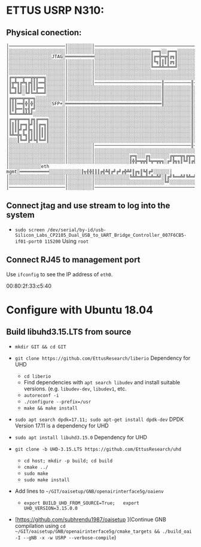 # ETTUS USRP N310:
## Physical conection:

```
│─────────────────────│░░░░░░░░░│──────────────────────────────────────────────│
│░░░░░░░░░░░░░░░░░░░░░│░░░░░░░░░│░░░░░░░░░░░░░░░░░░░░░╔══╗░░╔══╗░░░░░░░░░░░░░░░│
│░░░░░░░░░░░░░░░░JTAG░═══════════░░░░░░░░░░░░░░░░░░░░░║╔═╬═╦╣╔╗║░░░░░░░░░░░░░░░│
│░░░░░░░░░░░░░░░░░░░░░│░░░░░░░░░│░░░░░░░░░░░░░░░░░░░░░║╚╗║║║║╔╗║░░░░░░░░░░░░░░░│
│░░░░░░░░░░░░░░░░░░░░░│░░░░░░░░░│░░░░░░░░░░░░░░░░░░░░░╚══╩╩═╩══╝░░░░░░░░░░░░░░░│
│░░░░░░░░░░░░░░░░░░░░░│░░░░░░░░░│░░░░░░░░░░░░░░░░░░░░░░░░░░░░░░░░░░░░░░░░░░░░░░│
│╔═╦══╦══╦╦╦══╗░░░░░░░│░░░░░░░░░│░░░░░░░░░░░░░░░░░░░░░░░░░░░░░░░░░░░░░░░░░░░░░░│
│║╦╩╗╔╩╗╔╣║║══╣░░░░░░░│░░░░░░░░░│─────────────────────────║──────────║─────────│
│║╩╗║║░║║║║╠══║░░░░░░░│░░░░░░░░░░░░░░░░░░░░░░░░░░░░░░░░░░░║░░░░░░░░░░║░░░░░░░░░░
│╚═╝╚╝░╚╝╚═╩══╝░░░░░░░│░░░░░░░░░░░░░░░░░░░░░░░░░░░░░░░░░░░║░░░░░░░░░░║░░░░░░░░░░
│╔╦╦══╦═╦═╗░░░░░░░░░░░│░░░░░░░░░░░░░░░░░░░░░░░░░░░░░░░░░░░║░░░░░░░░░░║░░░░░░░░░░
│║║║══╣╬║╬║░░░░░░SFP+░════════════════════════════════════║░░░░░░░░░░║░░░░░░░░░░
│║║╠══║╗╣╔╝░░░░░░░░░░░│░░░░░░░░░░░░░░░░░░░░░░░░░░░░░░░░░░░░░░░░░░░░░░║░░░░░░░░░░
│╚═╩══╩╩╩╝░░░░░░░░░░░░│░░░░░░░░░░░░░░░░░░░░░░░░░░░░░░░░░░░░░░░░░░░░░░║░░░░░░░░░░
│╔═╦╦═══╗╔╗╔═══╗░░░░░░│░░░░░░░░░░░░░░░░░░░░░░░░░░░░░░░░░░░░░░░░░░░░░░║░░░░░░░░░░
│║║║║╔═╗╠╝║║╔═╗║░░░░░░│░░░░░░░░░░░░░░░░░░░░░░░░░░░░░░░░░░░░░░░░░░░░░░║░░░░░░░░░░
│║║║╠╝╔╝╠╗║║║║║║░░░░░░│░░░░░░░░░░░░░░░░░░░░░░░░░░░░░░░░░░░░░░░░░░░░░░║░░░░░░░░░░
│╚╩═╬╗╚╗║║║║║║║║░░░░░░│░░░░░░░░░░░░░░░░░░░░░░░░░░░░░░░░░░░░░░░░░░░░░░║░░░░░░░░░░
│░░░║╚═╝╠╝╚╣╚═╝║░░░░░░│░░░░░░░░░░░░░░░░░░░░░░░░░░░░░░░░░░░░░░░░░░░░░░║░░░░░░░░░░
│░░░░░░░░░░░░░░░░░░░░░│░░░░░░░░░│────────────────────────────────────║─────────│
│░░░░░░░░░░░░░░░░░░░░░│░░░░░░░░░│░░░░░░░░░░░░░░░░░░░░░░░░░░░░░░░░░░░░░░░░░░░░░░│
│░░░░░░░░░░░░░░░░░░░░░│░░░░░░░░░│░░░░░░░░░░░░░╔═╗░░░╔╗░░░░░░░╔╦══╦╗╔╦═╦═╗░░░░░░│
│░░░░░░░░░░░░░░░░░░░░░│░░░░░░░░░│░░░░░░░░░░░░░║╬╠═╦╦╣╚╦═╦╦╗░╔╝╠╗╗║╚╝║╔╣╬║░░░░░░│
│░░░░░░░░░░░░eth mgmt░═══════════░░░░░░░░░░░░║╗╣╬║║║╔╣╩╣╔╝╔╝╔╬╩╝║╔╗║╚╣╔╝░░░░░░│
│░░░░░░░░░░░░░░░░░░░░░│░░░░░░░░░│░░░░░░░░░░░░░╚╩╩═╩═╩═╩═╩╝░║╔╝╚══╩╝╚╩═╩╝░░░░░░░│
│░░░░░░░░░░░░░░░░░░░░░│░░░░░░░░░│░░░░░░░░░░░░░░░░░░░░░░░░░░╚╝░░░░░░░░░░░░░░░░░░│
│─────────────────────│░░░░░░░░░│──────────────────────────────────────────────│
```




## Connect jtag and use stream to log into the system
* `sudo screen /dev/serial/by-id/usb-Silicon_Labs_CP2105_Dual_USB_to_UART_Bridge_Controller_007F6CB5-if01-port0 115200` Using `root`

## Connect RJ45 to management port
Use `ifconfig` to see the IP address of `eth0`. 

00:80:2f:33:c5:40

# Configure with Ubuntu 18.04

## Build libuhd3.15.LTS from source
* `mkdir GIT && cd GIT`
* `git clone https://github.com/EttusResearch/liberio` Dependency for UHD
	- `cd liberio`
	- Find dependencies with `apt search libudev` and install suitable versions. (e.g. `libudev-dev`, `libudev1`, etc. 
	- `autoreconf -i`
	- `./configure --prefix=/usr`
	- `make && make install`
* `sudo apt search dpdk=17.11; sudo apt-get install dpdk-dev` DPDK Version 17.11 is a dependency for UHD
* `sudo apt install libuhd3.15.0` Dependency for UHD
* `git clone -b UHD-3.15.LTS https://github.com/EttusResearch/uhd`
	- `cd host; mkdir -p build; cd build`
	- `cmake ../`
	- `sudo make`
	- `sudo make install`

* Add lines to `~/GIT/oaisetup/GNB/openairinterface5g/oaienv`
	- `export BUILD_UHD_FROM_SOURCE=True;	export UHD_VERSION=3.15.0.0`



* [https://github.com/subhrendu1987/oaisetup ](Continue GNB compilation using `cd ~/GIT/oaisetup/GNB/openairinterface5g/cmake_targets && ./build_oai -I --gNB -x -w USRP --verbose-compile`)

